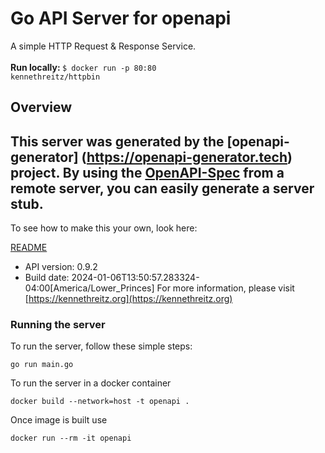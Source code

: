 # Go API Server for openapi

A simple HTTP Request & Response Service.<br/> <br/> <b>Run locally: </b> <code>$ docker run -p 80:80 kennethreitz/httpbin</code>

## Overview
This server was generated by the [openapi-generator]
(https://openapi-generator.tech) project.
By using the [OpenAPI-Spec](https://github.com/OAI/OpenAPI-Specification) from a remote server, you can easily generate a server stub.
-

To see how to make this your own, look here:

[README](https://openapi-generator.tech)

- API version: 0.9.2
- Build date: 2024-01-06T13:50:57.283324-04:00[America/Lower_Princes]
For more information, please visit [https://kennethreitz.org](https://kennethreitz.org)


### Running the server
To run the server, follow these simple steps:

```
go run main.go
```

To run the server in a docker container
```
docker build --network=host -t openapi .
```

Once image is built use
```
docker run --rm -it openapi
```
